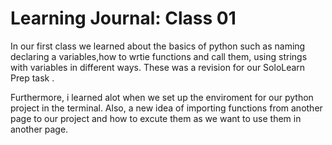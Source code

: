 # Learning Journal: Class 01

In our first class we learned about the basics of python such as naming declaring a variables,how to wrtie functions and call them, using strings with variables in different ways. These was a revision for our SoloLearn Prep task . 

Furthermore, i learned alot when we set up the enviroment for our python project in the terminal. Also, a new idea of importing functions from another page to our project and how to excute them as we want to use them in another page.